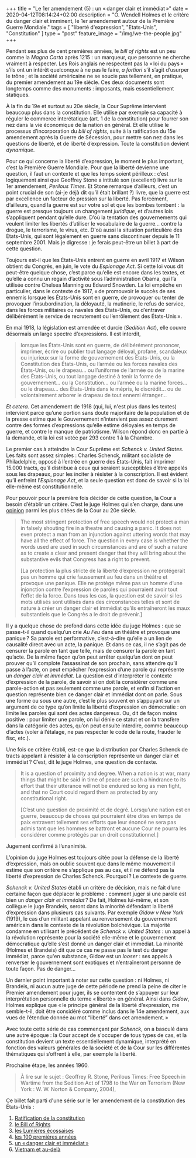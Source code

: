+++
title = "Le 1er amendement (5) : un « danger clair et immédiat »"
date = 2020-04-12T08:14:24+02:00
description = "O. Wendell Holmes et le critère du danger clair et imminent, le 1er amendement autour de la Première Guerre Mondiale."
tags = [ "liberté d'expression", "Etats-Unis", "Constitution" ]
type = "post"
feature_image = "/img/we-the-people.jpg"
+++


Pendant ses plus de cent premières années, le _bill of rights_ est un peu comme la _Magna Carta_ après 1215 : un marqueur, que personne ne cherche vraiment à respecter. Les Rois anglais ne respectent pas la « loi du pays » s’ils ont un intérêt quelconque à ne pas le faire, _a fortiori_ s’il s’agit d’usurper le trône ; et la société américaine ne se soucie pas tellement, en pratique, du premier amendement au 19e siècle. Ces deux documents sont longtemps comme des monuments : imposants, mais essentiellement statiques.

À la fin du 19e et surtout au 20e siècle, la Cour Suprême intervient beaucoup plus dans la constitution. Elle utilise par exemple sa capacité à réguler le commerce interétatique (art. 1 de la constitution) pour fourrer son nez dans la vie économique de la nation en général. Et elle utilise le processus d’incorporation du _bill of rights_, suite à la ratification du 15e amendement après la Guerre de Sécession, pour mettre son nez dans les questions de liberté, et de liberté d’expression. Toute la constitution devient _dynamique_.

Pour ce qui concerne la liberté d’expression, le moment le plus important, c’est la Première Guerre Mondiale. Pour que la liberté devienne une question, il faut un contexte et que les temps soient périlleux : c’est logiquement ainsi que Geoffrey Stone a intitulé son (excellent) livre sur le 1er amendement, _Perilous Times_. Et Stone remarque d’ailleurs, c’est un point crucial de son (ai-je déjà dit qu’il était brillant ?) livre, que la guerre est par excellence un facteur de pression sur la liberté. Pas forcément, d’ailleurs, quand la guerre est sur votre sol et que les bombes tombent : la guerre est presque toujours un changement _juridique_, et d’autres lois s’appliquent pendant qu’elle dure. D’où la tentation des gouvernements qui veulent limiter les libertés d’utiliser le vocabulaire de la guerre... contre la drogue, le terrorisme, le virus, etc. D'où aussi la situation particulière des États-Unis, qui sont légalement en guerre sans discontinuer depuis le 11 septembre 2001. Mais je digresse : je ferais peut-être un billet à part de cette question.

Toujours est-il que les États-Unis entrent en guerre en avril 1917 et Wilson obtient du Congrès, en juin, le vote du _Espionage Act_. Si cette loi vous dit peut-être quelque chose, c’est parce qu’elle est encore dans les textes, et qu’elle a connu un regain d’activité sous l’administration Obama, qui l’a utilisée contre Chelsea Manning ou Edward Snowden. La loi empêche en particulier, dans le contexte de 1917, « de promouvoir le succès de ses ennemis lorsque les États-Unis sont en guerre, de provoquer ou tenter de provoquer l’insubordination, la déloyauté, la mutinerie, le refus de service, dans les forces militaires ou navales des États-Unis, ou d’entraver délibérément le service de recrutement ou l’enrôlement des États-Unis ».

En mai 1918, la législation est amendée et durcie (_Sedition Act_), elle couvre désormais un large spectre d’expressions. Il est interdit,

> lorsque les États-Unis sont en guerre, de délibérément prononcer, imprimer, écrire ou publier tout langage déloyal, profane, scandaleux ou injurieux sur la forme de gouvernement des États-Unis, ou la Constitution des États-Unis, ou l’armée ou les forces navales des États-Unis, ou le drapeau... ou l’uniforme de l’armée ou de la marine des États-Unis, ou tout langage destiné à tenir la forme de gouvernement... ou la Constitution... ou l’armée ou la marine forces... ou le drapeau... des États-Unis dans le mépris, le discrédit... ou de volontairement arborer le drapeau de tout ennemi étranger...

_Et cetera_. Cet amendement de 1918 (qui, lui, n'est plus dans les textes) intervient parce qu’une portion sans doute majoritaire de la population et de la presse estime que le Gouvernement n’intervient pas assez durement contre des formes d’expressions qu’elle estime déloyales en temps de guerre, et contre le manque de patriotisme. Wilson répond donc en partie à la demande, et la loi est votée par 293 contre 1 à la Chambre.

Le premier cas à atteindre la Cour Suprême est _Schenck v. United States_. Les faits sont assez simples : Charles Schenck, militant socialiste de Philadelphie, opposé à l’entrée en guerre des États-Unis, fait imprimer 15.000 tracts, qu’il distribue à ceux qui seraient susceptibles d’être appelés sous les drapeaux, pour les inciter à résister à la conscription. Il est évident qu’il enfreint l’_Espionage Act_, et la seule question est donc de savoir si la loi elle-même est constitutionnelle.

Pour pouvoir pour la première fois décider de cette question, la Cour a besoin d’établir un critère. C’est le juge Holmes qui s’en charge, dans une [opinion](https://www.law.cornell.edu/supremecourt/text/249/47)
 parmi les plus citées de la Cour au 20e siècle.

> The most stringent protection of free speech would not protect a man in falsely shouting fire in a theatre and causing a panic. It does not even protect a man from an injunction against uttering words that may have all the effect of force. The question in every case is whether the words used are used in such circumstances and are of such a nature as to create a clear and present danger that they will bring about the substantive evils that Congress has a right to prevent.
>
> [La protection la plus stricte de la liberté d’expression ne protégerait pas un homme qui crie faussement au feu dans un théâtre et provoque une panique. Elle ne protège même pas un homme d’une injonction contre l’expression de paroles qui pourraient avoir tout l’effet de la force. Dans tous les cas, la question est de savoir si les mots utilisés sont utilisés dans des circonstances telles et sont de nature à créer un danger clair et immédiat qu’ils entraîneront les maux substantiels que le Congrès a le droit de prévenir.]

Il y a quelque chose de profond dans cette idée du juge Holmes : que se passe-t-il quand quelqu’un crie _Au Feu_ dans un théâtre et provoque une panique ? Sa parole est performative, c’est-à-dire qu’elle a un lien de causalité direct avec un acte, la panique. Et dans ce cas, il ne s’agit pas de censurer la parole en tant que telle, mais de censurer la parole en tant qu’acte. De la même façon qu’on peut arrêter quelqu’un dont on peut prouver qu’il complote l’assassinat de son prochain, sans attendre qu’il passe à l’acte, on peut empêcher l’expression d’une parole qui représente un _danger clair et immédiat_. La question est d’interpréter le contexte d’expression de la parole, de savoir si on doit la considérer comme une parole-action et pas seulement comme une parole, et enfin si l’action en question représente bien ce danger clair et immédiat dont on parle. Sous une forme ou sous une autre, c’est le plus souvent en s’appuyant sur un argument de ce type qu’on limite la liberté d’expression en démocratie : on limite les paroles qui sont des actes dangereux. Ou, dit de façon moins positive : pour limiter une parole, on lui dénie ce statut et on la transfère dans la catégorie des actes, qu’on peut ensuite interdire, comme beaucoup d’actes (voler à l’étalage, ne pas respecter le code de la route, frauder le fisc, etc.).

Une fois ce critère établi, est-ce que la distribution par Charles Schenck de tracts appelant à résister à la conscription représente un danger clair et immédiat ? C’est, dit le juge Holmes, une question de contexte.

> It is a question of proximity and degree. When a nation is at war, many things that might be said in time of peace are such a hindrance to its effort that their utterance will not be endured so long as men fight, and that no Court could regard them as protected by any constitutional right.
>
> [C’est une question de proximité et de degré. Lorsqu’une nation est en guerre, beaucoup de choses qui pourraient être dites en temps de paix entravent tellement ses efforts que leur énoncé ne sera pas admis tant que les hommes se battront et aucune Cour ne pourra les considérer comme protégés par un droit constitutionnel.]

Jugement confirmé à l’unanimité.

L’opinion du juge Holmes est toujours citée pour la défense de la liberté d’expression, mais on oublie souvent que dans le même mouvement il estime que son critère ne s’applique pas au cas, et il ne défend pas la liberté d’expression de Charles Schenck. Pourquoi ? Le contexte de guerre.

_Schenck v. United States_ établi un critère de décision, mais ne fait d’une certaine façon que déplacer le problème : comment juger si une parole est bien un _danger clair et immédiat_ ? De fait, Holmes lui-même, et son collègue le juge Brandeis, seront dans la minorité défendant la liberté d’expression dans plusieurs cas suivants. Par exemple _Gidow v New York_ (1919), le cas d’un militant appelant au renversement du gouvernement américain dans le contexte de la révolution bolchévique. La majorité condamne en utilisant le précédent de _Schenck v. United States_ : un appel à la révolution représente pour la société elle-même et le gouvernement démocratique qu’elle s’est donné un danger clair et immédiat. La minorité (Holmes et Brandeis) dit que ce cas ne passe pas le test du danger immédiat, parce qu'en substance, Gidow est un _looser_ : ses appels à renverser le gouvernement sont exotiques et n’entraîneront personne de toute façon. Pas de danger...

Un dernier point important à noter sur cette question : ni Holmes, ni Brandeis, ni aucun autre juge de cette période ne prend la peine de citer le Premier amendement pour juger, ils se contentent de s’appuyer sur leur interprétation personnelle du terme « liberté » en général. Ainsi dans _Gidow_, Holmes explique que « le principe général de la liberté d’expression, me semble-t-il, doit être considéré comme inclus dans le 14e amendement, aux vues de l’étendue donnée au mot “liberté” dans cet amendement. »

Avec toute cette série de cas commençant par _Schenck_, on a basculé dans une autre époque : la Cour accept de s'occuper de tous types de cas, et la constitution devient un texte essentiellement dynamique, interprété en fonction des valeurs générales de la société et de la Cour sur les différentes thématiques qui s’offrent à elle, par exemple la liberté.

Prochaine étape, les années 1960.

> À lire sur le sujet : Geoffrey R. Stone, Perilous Times: Free Speech in Wartime from the Sedition Act of 1798 to the War on Terrorism (New York : W. W. Norton & Company, 2004),

Ce billet fait parti d'une série sur le 1er amendement de la constitution des États-Unis :

1. [Ratification de la constitution](/blog/premier-amendement-1/)
1. [le Bill of Rights](/blog/premier-amendement-2/)
1. [les Lumières écossaises](/blog/premier-amendement-3/)
1. [les 100 premières années](/blog/premier-amendement-4/)
1. [un « danger clair et immédiat »](/blog/premier-amendement-5/)
1. [Vietnam et au-delà](/blog/premier-amendement-6/)
